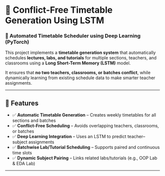 # 🧠 Conflict-Free Timetable Generation Using LSTM

### 📅 Automated Timetable Scheduler using Deep Learning (PyTorch)

This project implements a **timetable generation system** that automatically schedules **lectures, labs, and tutorials** for multiple sections, teachers, and classrooms using a **Long Short-Term Memory (LSTM)** model.  

It ensures that **no two teachers, classrooms, or batches conflict**, while dynamically learning from existing schedule data to make smarter teacher assignments.

---

## 🚀 Features

- ✅ **Automatic Timetable Generation** – Creates weekly timetables for all sections and batches  
- ✅ **Conflict-Free Scheduling** – Avoids overlapping teachers, classrooms, or batches  
- ✅ **Deep Learning Integration** – Uses an LSTM to predict teacher–subject assignments  
- ✅ **Batchwise Lab/Tutorial Scheduling** – Supports paired and continuous time slots  
- ✅ **Dynamic Subject Pairing** – Links related labs/tutorials (e.g., OOP Lab & EDA Lab)

---
